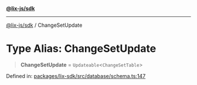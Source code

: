 [**@lix-js/sdk**](../README.md)

***

[@lix-js/sdk](../README.md) / ChangeSetUpdate

# Type Alias: ChangeSetUpdate

> **ChangeSetUpdate** = `Updateable`\<`ChangeSetTable`\>

Defined in: [packages/lix-sdk/src/database/schema.ts:147](https://github.com/opral/monorepo/blob/cf4299047f63a84de437bf67ff42fca1baa00869/packages/lix-sdk/src/database/schema.ts#L147)
